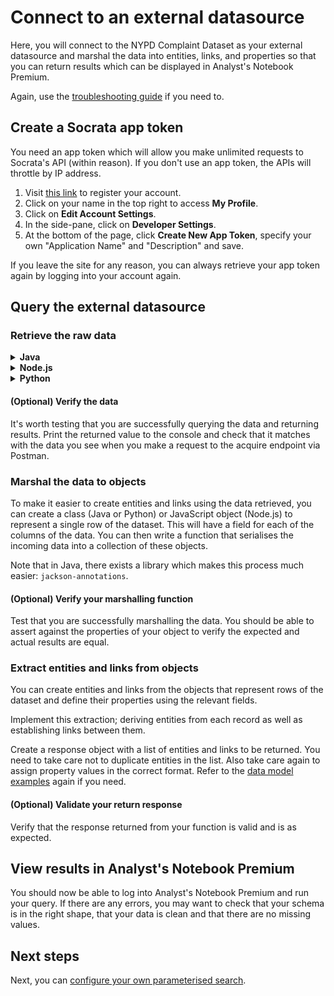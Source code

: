 # Connect to an external datasource

Here, you will connect to the NYPD Complaint Dataset as your external datasource and marshal the data into entities, links, and properties so that you can return results which can be displayed in Analyst's Notebook Premium.

Again, use the [troubleshooting guide](./troubleshoot.md) if you need to.

## Create a Socrata app token

You need an app token which will allow you make unlimited requests to Socrata's API (within reason). If you don't use an app token, the APIs will throttle by IP address.
1. Visit [this link](https://data.cityofnewyork.us/profile/app_tokens) to register your account.
2. Click on your name in the top right to access **My Profile**.
3. Click on **Edit Account Settings**.
4. In the side-pane, click on **Developer Settings**.
5. At the bottom of the page, click **Create New App Token**, specify your own "Application Name" and "Description" and save.

If you leave the site for any reason, you can always retrieve your app token again by logging into your account again.

## Query the external datasource
### Retrieve the raw data

<details><summary><strong>Java</strong></summary>
<p>

Look at the version of code in the `nypd-connector-3` directory. There are changes to `ConnectorController` and the `application.properties` file. Apply these to your code manually or copy over these two files. If you're copying them, you may need to change the paths of the endpoints defined in `ConnectorController`.

In `application.properties` shown below, specify the NYPD Complaint Dataset API resource for the `socrata.url` key as the URL in the comment and your Socrata API Token for the `socrata.api.token` key.

```properties
server.port=9081

# Resource URL, for example https://data.cityofnewyork.us/resource/7x9x-zpz6.json
socrata.url=

# API Token. Create a Socrata account and create an API Token. Paste it here
socrata.api.token=
```

You need to implement the `ExternalConnectorDataService` and `SocrataResponseData` classes so that they retrieve data from the NYPD Complaint Dataset and use it to create entities and links to be returned to i2 Analyze. It should not be necessary to modify the example `SocrataClient`.

The dataset can be queried using **SoQL** (Socrata Query Language). To do this, you must construct a URL with specified parameters (if necessary) to retrieve the data. By default, a `$limit` parameter has been set to the value of `1` to restrict the number of records retrieved. It's best to keep this value small to reduce the response time of each request until you are more comfortable with SoQL.

```java
final Map<String, Object> params = new HashMap<>();
params.put("limitValue", 1); // Only returning 1 entity for the moment. increase when ready
final String url = "?$limit={limitValue}";

// Make the request and map the whole response body as a string so that you can
// see what is returned
// TODO: Remove this since it's just for debugging
System.out.println(socrataClient.get(url, String.class, params));
```
</p>
</details>

<details><summary><strong>Node.js</strong></summary>
<p>

* Look at the version of code in the `nypd-connector-3` directory. This includes:
  * Changes to `acquire.js` route;
  * A new `socrata-config.js` file;
  * A new `socrata-data-service.js` file;
* `socrata-config.js` is where the NYPD Complaint Dataset API resource and the Socrata token are defined.
  ```js
  module.exports = {
    url: "https://data.cityofnewyork.us/resource/7x9x-zpz6.json",
    token: "SET YOUR TOKEN"
  };
  ```
* `socrata-data-service.js` contains functions to query NYPD Complaint Dataset.
  The dataset can be queried using **SoQL** (Socrata Query Language). To do this, you must construct a URL with specified parameters (if necessary) to retrieve the data.
  By default, a `$limit` parameter has been set to the value of `1` to restrict the number of records retrieved. It's best to keep this value small to reduce the response time of each request until you are more comfortable with SoQL.
  ```js
  const URL = `${socrata.url}?$$app_token=${socrata.token}&$limit=${limitValue}`;
  ```
* Open the code from the `nypd-connector-3` in VSCode, or any IDE of your choice,  and start the connector.
* You need to map the data received into entities and links and return them to i2 Analyze.

</p>
</details>

<details><summary><strong>Python</strong></summary>
<p>

Look at the version of code in the `nypd-connector-3` directory. Changes have been made to `controller.py` and there is now an additional resource file: `application.yml`. Apply these to your code manually or copy over these two files. If you're copying them, you may need to change the paths of the endpoints defined in `controller.py`.

In `application.yml` shown below, specify the NYPD Complaint Dataset API resource for the `socrata.url` key as the URL in the comment and your Socrata API Token for the `socrata.token` key.

```properties
socrata:
  url: https://data.cityofnewyork.us/resource/7x9x-zpz6.json
  token: # Replace with Socrata API token
```

You need to implement the `query_external_datasource` function in `service.py` so that it retrieves data from the NYPD Complaint Dataset and uses it to create entities and links to be returned to i2 Analyze.

The dataset can be queried using **SoQL** (Socrata Query Language). To do this, you must construct a URL with specified parameters (if necessary) to retrieve the data. By default, a `$limit` parameter has been set to the value of `1` to restrict the number of records retrieved. It's best to keep this value small to reduce the response time of each request until you are more comfortable with SoQL.

```python
with open('static/application.yml') as yml_file:
    config = yaml.safe_load(yml_file)

base_url = config['socrata']['url']
api_token = config['socrata']['token']

limit = 1
request_url = f"{base_url}?$limit={limit}"

x = requests.get(request_url, headers = { 'X-App-Token': api_token })
```

</p>
</details>

#### (Optional) Verify the data

It's worth testing that you are successfully querying the data and returning results. Print the returned value to the console and check that it matches with the data you see when you make a request to the acquire endpoint via Postman.

### Marshal the data to objects

To make it easier to create entities and links using the data retrieved, you can create a class (Java or Python) or JavaScript object (Node.js) to represent a single row of the dataset. This will have a field for each of the columns of the data. You can then write a function that serialises the incoming data into a collection of these objects.

Note that in Java, there exists a library which makes this process much easier: `jackson-annotations`.

#### (Optional) Verify your marshalling function

Test that you are successfully marshalling the data. You should be able to assert against the properties of your object to verify the expected and actual results are equal.

### Extract entities and links from objects

You can create entities and links from the objects that represent rows of the dataset and define their properties using the relevant fields.

Implement this extraction; deriving entities from each record as well as establishing links between them.

Create a response object with a list of entities and links to be returned. You need to take care not to duplicate entities in the list. Also take care again to assign property values in the correct format. Refer to the [data model examples](./data-model.md) again if you need.

#### (Optional) Validate your return response

Verify that the response returned from your function is valid and is as expected.

## View results in Analyst's Notebook Premium

You should now be able to log into Analyst's Notebook Premium and run your query. If there are any errors, you may want to check that your schema is in the right shape, that your data is clean and that there are no missing values.

## Next steps
Next, you can [configure your own parameterised search](./parameterised-search.md).
